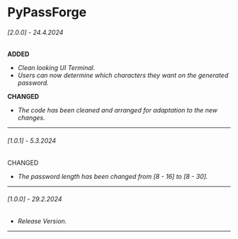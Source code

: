 # PyPassForge

###### [2.0.0] - 24.4.2024  

**ADDED**
+ _Clean looking UI Terminal._
+ _Users can now determine which characters they want on the generated password._

**CHANGED**
+ _The code has been cleaned and arranged for adaptation to the new changes._
---

###### [1.0.1] - 5.3.2024  

CHANGED
+ _The password length has been changed from [8 - 16] to [8 - 30]._
---

###### [1.0.0] - 29.2.2024  
+ _Release Version._
---
